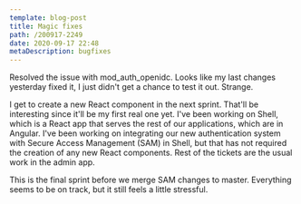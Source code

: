 ```yaml
---
template: blog-post
title: Magic fixes
path: /200917-2249
date: 2020-09-17 22:48
metaDescription: bugfixes
---
```

Resolved the issue with mod_auth_openidc.  Looks like my last changes yesterday fixed it, I just didn't get a chance to test it out.  Strange.

I get to create a new React component in the next sprint.  That'll be interesting since it'll be my first real one yet.  I've been working on Shell, which is a React app that serves the rest of our applications, which are in Angular.  I've been working on integrating our new authentication system with Secure Access Management (SAM) in Shell, but that has not required the creation of any new React components.  Rest of the tickets are the usual work in the admin app.

This is the final sprint before we merge SAM changes to master.  Everything seems to be on track, but it still feels a little stressful.  